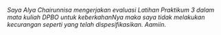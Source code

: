 *Saya Alya Chairunnisa mengerjakan evaluasi Latihan Praktikum 3 dalam mata kuliah DPBO untuk keberkahanNya maka saya tidak melakukan kecurangan seperti yang telah dispesifikasikan. Aamiin.*
